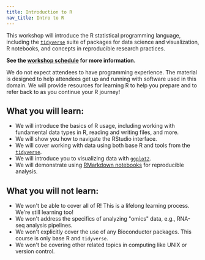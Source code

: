 ```yaml
---
title: Introduction to R
nav_title: Intro to R
---
```


This workshop will introduce the R statistical programming language, including the [`tidyverse`](https://www.tidyverse.org/) suite of packages for data science and visualization, R notebooks, and concepts in reproducible research practices.

**See the [workshop schedule](schedule.md) for more information.**

We do not expect attendees to have programming experience.
The material is designed to help attendees get up and running with software used in this domain.
We will provide resources for learning R to help you prepare and to refer back to as you continue your R journey!

## What you will learn:

* We will introduce the basics of R usage, including working with fundamental data types in R, reading and writing files, and more.
* We will show you how to navigate the RStudio interface.
* We will cover working with data using both base R and tools from the [`tidyverse`](https://www.tidyverse.org/).
* We will introduce you to visualizing data with [`ggplot2`](https://ggplot2.tidyverse.org/).
* We will demonstrate using [RMarkdown notebooks](https://rmarkdown.rstudio.com/) for reproducible analysis.

## What you will not learn:

* We won't be able to cover all of R! This is a lifelong learning process. We're still learning too!
* We won't address the specifics of analyzing "omics" data, e.g., RNA-seq analysis pipelines.
* We won't explicitly cover the use of any Bioconductor packages. This course is only base R and `tidyverse`.
* We won't be covering other related topics in computing like UNIX or version control.
